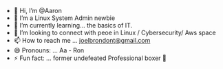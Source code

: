- 👋 Hi, I’m @Aaron
- 👀 I’m a Linux System Admin newbie
- 🌱 I’m currently learning... the basics of IT. 
- 💞️ I’m looking to connect with peoe in Linux / Cybersecurity/ Aws space
- 📫 How to reach me ... joelbrondont@gmail.com
- 😄 Pronouns: ... Aa - Ron
- ⚡ Fun fact: ... former undefeated Professional boxer 🥊

<!---
Greatjoi/Greatjoi is a ✨ special ✨ repository because its `README.md` (this file) appears on your GitHub profile.
You can click the Preview link to take a look at your changes.
--->
